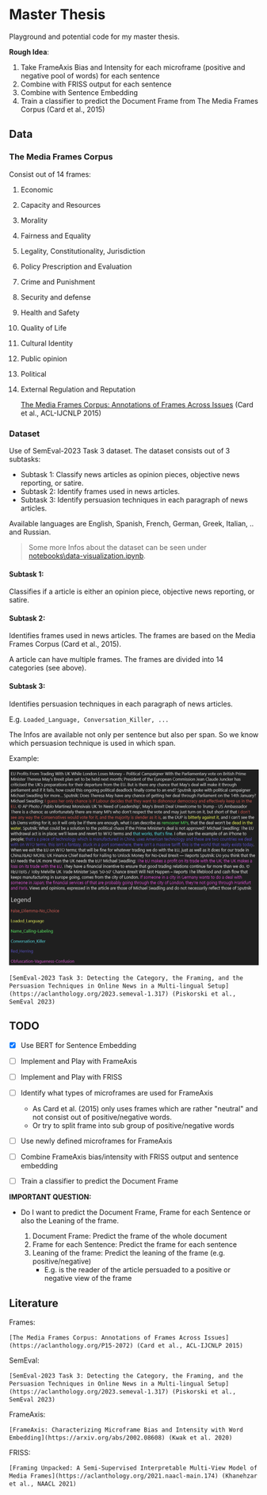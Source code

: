 # Master Thesis

Playground and potential code for my master thesis.

__Rough Idea__:

1. Take FrameAxis Bias and Intensity for each microframe (positive and negative pool of words) for each sentence
2. Combine with FRISS output for each sentence
3. Combine with Sentence Embedding
4. Train a classifier to predict the Document Frame from The Media Frames Corpus (Card et al., 2015)

## Data

### The Media Frames Corpus

Consist out of 14 frames:
1. Economic
2. Capacity and Resources
3. Morality
4. Fairness and Equality
5. Legality, Constitutionality, Jurisdiction
6. Policy Prescription and Evaluation
7. Crime and Punishment
8. Security and defense
9. Health and Safety
10. Quality of Life
11. Cultural Identity
12. Public opinion
13. Political
14. External Regulation and Reputation

    [The Media Frames Corpus: Annotations of Frames Across Issues](https://aclanthology.org/P15-2072) (Card et al., ACL-IJCNLP 2015)

### Dataset

Use of SemEval-2023 Task 3 dataset. The dataset consists out of 3 subtasks:
- Subtask 1: Classify news articles as opinion pieces, objective news reporting, or satire.
- Subtask 2: Identify frames used in news articles.
- Subtask 3: Identify persuasion techniques in each paragraph of news articles.

Available languages are English, Spanish, French, German, Greek, Italian, .. and Russian.

> Some more Infos about the dataset can be seen under [notebooks\data-visualization.ipynb](notebooks\data-visualization.ipynb).

#### Subtask 1:

Classifies if a article is either an opinion piece, objective news reporting, or satire.

#### Subtask 2:

Identifies frames used in news articles. The frames are based on the Media Frames Corpus (Card et al., 2015).

A article can have multiple frames. The frames are divided into 14 categories (see above).

#### Subtask 3:

Identifies persuasion techniques in each paragraph of news articles.

E.g. `Loaded_Language, Conversation_Killer, ...`

The Infos are available not only per sentence but also per span. So we know which persuasion technique is used in which span.

Example:

![Example](/assets/imgs/subtask3_example.png)


    [SemEval-2023 Task 3: Detecting the Category, the Framing, and the Persuasion Techniques in Online News in a Multi-lingual Setup](https://aclanthology.org/2023.semeval-1.317) (Piskorski et al., SemEval 2023)

## TODO

- [x] Use BERT for Sentence Embedding
- [ ] Implement and Play with FrameAxis
- [ ] Implement and Play with FRISS
- [ ] Identify what types of microframes are used for FrameAxis
    - As Card et al. (2015) only uses frames which are rather "neutral" and not consist out of positive/negative words. 
    - Or try to split frame into sub group of positive/negative words
- [ ] Use newly defined microframes for FrameAxis
- [ ] Combine FrameAxis bias/intensity with FRISS output and sentence embedding
- [ ] Train a classifier to predict the Document Frame


__IMPORTANT QUESTION:__

- Do I want to predict the Document Frame, Frame for each Sentence or also the Leaning of the frame. 

    1. Document Frame: Predict the frame of the whole document
    2. Frame for each Sentence: Predict the frame for each sentence
    3. Leaning of the frame: Predict the leaning of the frame (e.g. positive/negative)
        - E.g. is the reader of the article persuaded to a positive or negative view of the frame 


## Literature

Frames:

    [The Media Frames Corpus: Annotations of Frames Across Issues](https://aclanthology.org/P15-2072) (Card et al., ACL-IJCNLP 2015)

SemEval:

    [SemEval-2023 Task 3: Detecting the Category, the Framing, and the Persuasion Techniques in Online News in a Multi-lingual Setup](https://aclanthology.org/2023.semeval-1.317) (Piskorski et al., SemEval 2023)

FrameAxis:

    [FrameAxis: Characterizing Microframe Bias and Intensity with Word Embedding](https://arxiv.org/abs/2002.08608) (Kwak et al. 2020)

FRISS:

    [Framing Unpacked: A Semi-Supervised Interpretable Multi-View Model of Media Frames](https://aclanthology.org/2021.naacl-main.174) (Khanehzar et al., NAACL 2021)